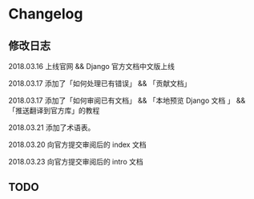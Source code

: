 # Changelog


## 修改日志

2018.03.16 上线官网 && Django 官方文档中文版上线

2018.03.17 添加了「如何处理已有错误」 && 「贡献文档」

2018.03.17 添加了「如何审阅已有文档」 && 「本地预览 Django 文档 」 && 「推送翻译到官方库」的教程

2018.03.21 添加了术语表。

2018.03.20 向官方提交审阅后的 index 文档

2018.03.23 向官方提交审阅后的 intro 文档

## TODO

